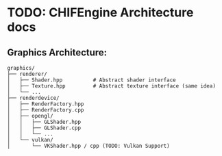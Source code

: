 # TODO: CHIFEngine Architecture docs

## Graphics Architecture:
```
graphics/
├── renderer/
│   ├── Shader.hpp          # Abstract shader interface
│   ├── Texture.hpp         # Abstract texture interface (same idea)
│   └── ...
├── renderdevice/
│   ├── RenderFactory.hpp
│   ├── RenderFactory.cpp
│   ├── opengl/
│   │   ├── GLShader.hpp
│   │   ├── GLShader.cpp
│   │   └── ...
│   └── vulkan/
│       └── VKShader.hpp / cpp (TODO: Vulkan Support)
```